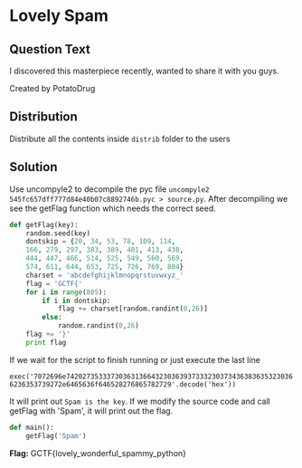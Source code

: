 # Lovely Spam

## Question Text

I discovered this masterpiece recently, wanted to share it with you guys. 

Created by PotatoDrug

## Distribution
Distribute all the contents inside `distrib` folder to the users

## Solution
Use uncompyle2 to decompile the pyc file `uncompyle2 545fc657dff777d84e40b07c8892746b.pyc > source.py`. After decompiling we see the getFlag function which needs the correct seed.

```python
def getFlag(key):
    random.seed(key)
    dontskip = {20, 34, 53, 78, 109, 114, 
    166, 279, 297, 383, 389, 401, 413, 438, 
    444, 447, 466, 514, 525, 549, 560, 569, 
    574, 611, 644, 653, 725, 726, 769, 804}
    charset = 'abcdefghijklmnopqrstuvwxyz_'
    flag = 'GCTF{'
    for i in range(805):
        if i in dontskip:
            flag += charset[random.randint(0,26)]
        else:
            random.randint(0,26)
    flag += '}'
    print flag
```

If we wait for the script to finish running or just execute the last line

`exec('7072696e742027353337303631366432303639373332303734363836353230366236353739272e6465636f646528276865782729'.decode('hex'))`

It will print out `Spam is the key`. If we modify the source code and call getFlag with 'Spam', it will print out the flag.

```python
def main():
	getFlag('Spam')
```

**Flag:** GCTF{lovely\_wonderful\_spammy\_python}